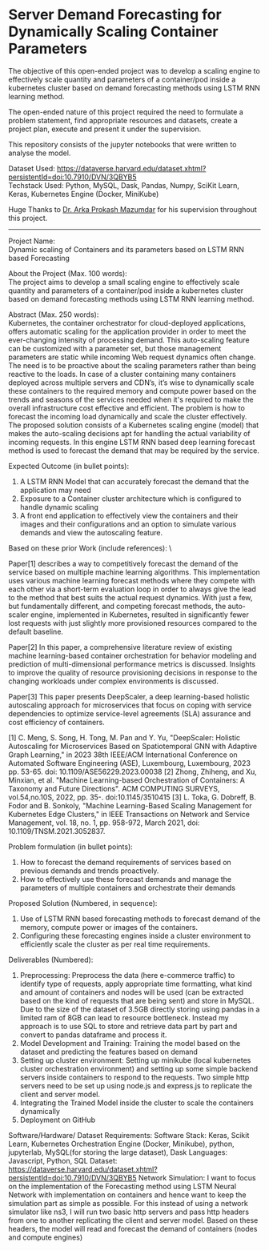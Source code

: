 # Server Demand Forecasting for Dynamically Scaling Container Parameters

The objective of this open-ended project was to develop a scaling engine to effectively scale quantity and parameters of a container/pod inside a kubernetes cluster based on demand forecasting methods using LSTM RNN learning method.

The open-ended nature of this project required the need to formulate a problem statement, find appropriate resources and datasets, create a project plan, execute and present it under the supervision. 

This repository consists of the jupyter notebooks that were written to analyse the model.

Dataset Used: https://dataverse.harvard.edu/dataset.xhtml?persistentId=doi:10.7910/DVN/3QBYB5     
Techstack Used: Python, MySQL, Dask, Pandas, Numpy, SciKit Learn, Keras, Kubernetes Engine (Docker, MiniKube)

Huge Thanks to [Dr. Arka Prokash Mazumdar](https://mnit.ac.in/dept_cse/profile?fid=RKWI) for his supervision throughout this project. 

---


Project Name:    
Dynamic scaling of Containers and its parameters based on LSTM RNN based Forecasting    
  
About the Project (Max. 100 words):    
The project aims to develop a small scaling engine to effectively scale quantity and parameters of a container/pod inside a kubernetes cluster based on demand forecasting methods using LSTM RNN learning method.    

Abstract (Max. 250 words):    
Kubernetes, the container orchestrator for cloud-deployed applications, offers automatic scaling for the application provider in order to meet the ever-changing intensity of processing demand. This auto-scaling feature can be customized with a parameter set, but those management parameters are static while incoming Web request dynamics often change. The need is to be proactive about the scaling parameters rather than being reactive to the loads. In case of a cluster containing many containers deployed across multiple servers and CDN’s, it’s wise to dynamically scale these containers to the required memory and compute power based on the trends and seasons of the services needed when it's required to make the overall infrastructure cost effective and efficient. The problem is how to forecast the incoming load dynamically and scale the cluster effectively. The proposed solution consists of a Kubernetes scaling engine (model) that makes the auto-scaling decisions apt for handling the actual variability of incoming requests. In this engine LSTM RNN based deep learning forecast method is used to forecast the demand that may be required by the service.    

Expected Outcome (in bullet points):
1. A LSTM RNN Model that can accurately forecast the demand that the application may need
2. Exposure to a Container cluster architecture which is configured to handle dynamic scaling
3. A front end application to effectively view the containers and their images and their configurations and an option to simulate various demands and view the autoscaling feature.    

Based on these prior Work (include references):    \\

Paper[1] describes a way to competitively forecast the demand of the service based on multiple machine learning algorithms. This implementation uses various machine learning forecast methods where they compete with each other via a short-term evaluation loop in order to always give the lead to the method that best suits the actual request dynamics. With just a few, but fundamentally different, and competing forecast methods, the auto-scaler engine, implemented in Kubernetes, resulted in significantly fewer lost requests with just slightly more provisioned resources compared to the default baseline.

Paper[2] In this paper, a comprehensive literature review of existing machine learning-based container orchestration for behavior modeling and prediction of multi-dimensional performance metrics is discussed. Insights to improve the quality of resource provisioning decisions in response to the changing workloads under complex environments is discussed.

Paper[3] This paper presents DeepScaler, a deep learning-based holistic autoscaling approach for microservices that focus on coping with service dependencies to optimize service-level agreements (SLA) assurance and cost efficiency of containers.

[1] C. Meng, S. Song, H. Tong, M. Pan and Y. Yu, "DeepScaler: Holistic Autoscaling for Microservices Based on Spatiotemporal GNN with Adaptive Graph Learning," in 2023 38th IEEE/ACM International Conference on Automated Software Engineering (ASE), Luxembourg, Luxembourg, 2023 pp. 53-65. doi: 10.1109/ASE56229.2023.00038
[2] Zhong, Zhiheng, and Xu, Minxian, et al. "Machine Learning-based Orchestration of Containers: A Taxonomy and Future Directions". ACM COMPUTING SURVEYS, vol.54,no.10S, 2022, pp. 35-. doi:10.1145/3510415
[3] L. Toka, G. Dobreff, B. Fodor and B. Sonkoly, "Machine Learning-Based Scaling Management for Kubernetes Edge Clusters," in IEEE Transactions on Network and Service Management, vol. 18, no. 1, pp. 958-972, March 2021, doi: 10.1109/TNSM.2021.3052837.


Problem formulation (in bullet points):
1. How to forecast the demand requirements of services based on previous demands and trends proactively.
2. How to effectively use these forecast demands and manage the parameters of multiple containers and orchestrate their demands


Proposed Solution (Numbered, in sequence):
1. Use of LSTM RNN based forecasting methods to forecast demand of the memory, compute power or images of the containers.
2. Configuring these forecasting engines inside a cluster environment to efficiently scale the cluster as per real time requirements.


Deliverables (Numbered):
1. Preprocessing: Preprocess the data (here e-commerce traffic) to identify type of
requests, apply appropriate time formatting, what kind and amount of containers and nodes will be used (can be extracted based on the kind of requests that are being sent) and store in MySQL. Due to the size of the dataset of 3.5GB directly storing using pandas in a limited ram of 8GB can lead to resource bottleneck. Instead my approach is to use SQL to store and retrieve data part by part and convert to pandas dataframe and process it.
2. Model Development and Training: Training the model based on the dataset and predicting the features based on demand
3. Setting up cluster environment: Setting up minikube (local kubernetes cluster orchestration environment) and setting up some simple backend servers inside containers to respond to the requests. Two simple http servers need to be set up using node.js and express.js to replicate the client and server model.
4. Integrating the Trained Model inside the cluster to scale the containers dynamically
5. Deployment on GitHub

Software/Hardware/ Dataset Requirements:
Software Stack: Keras, Scikit Learn, Kubernetes Orchestration Engine (Docker, Minikube), python, jupyterlab, MySQL(for storing the large dataset), Dask
Languages: Javascript, Python, SQL
Dataset: https://dataverse.harvard.edu/dataset.xhtml?persistentId=doi:10.7910/DVN/3QBYB5 Network Simulation: I want to focus on the implementation of the Forecasting method using LSTM Neural Network with implementation on containers and hence want to keep the simulation part as simple as possible. For this instead of using a network simulator like ns3, I will run two basic http servers and pass http headers from one to another replicating the client and server model. Based on these headers, the model will read and forecast the demand of containers (nodes and compute engines)

